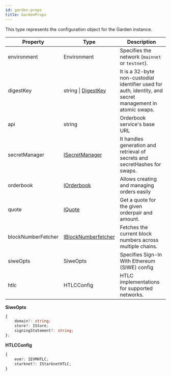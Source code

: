 ```yaml
---
id: garden-props
title: GardenProps
---
```


This type represents the configuration object for the Garden instance.

| Property           | Type                                                        | Description                                                                                              |
| ------------------ | ----------------------------------------------------------- | -------------------------------------------------------------------------------------------------------- |
| environment        | Environment                                                 | Specifies the network (`mainnet` or `testnet`).                                                          |
| digestKey          | string \| [DigestKey](../reference/classes/DigestKey.md)    | It is a 32-byte non-custodial identifier used for auth, identity, and secret management in atomic swaps. |
| api                | string                                                      | Orderbook service's base URL                                                                             |
| secretManager      | [ISecretManager](../Interfaces.md#isecretmanager)           | It handles generation and retrieval of secrets and secretHashes for swaps.                               |
| orderbook          | [IOrderbook](../Interfaces.md#iorderbook)                   | Allows creating and managing orders easily                                                               |
| quote              | [IQuote](../Interfaces.md#iquote)                           | Get a quote for the given orderpair and amount.                                                          |
| blockNumberFetcher | [IBlockNumberfetcher](../Interfaces.md#iblocknumberfetcher) | Fetches the current block numbers across multiple chains.                                                |
| siweOpts           | SiweOpts                                                    | Specifies Sign-In With Ethereum (SIWE) config                                                            |
| htlc               | HTLCConfig                                                  | HTLC implementations for supported networks.                                                             |

**SiweOpts**

```ts
{
    domain?: string;
    store?: IStore;
    signingStatement?: string;
};
```

**HTLCConfig**

```ts
{
    evm?: IEVMHTLC;
    starknet?: IStarknetHTLC;
}
```

<!-- **Example Usage:**

```ts
const api = <ORDERBOOK_URL>;
const quote_api = <QUOTE_URL>;

const garden = new Garden({
    api,
    environment: Environment.TESTNET,
    digestKey: <YOUR_DIGEST_KEY>,
    quote: new Quote(quote_api),
    htlc: {
    evm: new EvmRelay(
        api,
        arbitrumWalletClient,
        Siwe.fromDigestKey(new Url(api), digestKey),
    ),
    },
});
``` -->
